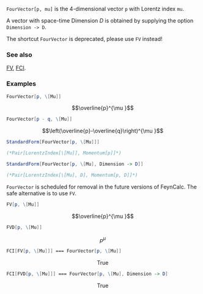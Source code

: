 `FourVector[p, mu]` is the $4$-dimensional vector `p` with Lorentz index `mu`.

A vector with space-time Dimension $D$ is obtained by supplying the option `Dimension -> D`.

The shortcut `FourVector` is deprecated, please use `FV` instead!

### See also

[FV](FV), [FCI](FCI).

### Examples

```mathematica
FourVector[p, \[Mu]]
```

$$\overline{p}^{\mu }$$

```mathematica
FourVector[p - q, \[Mu]]
```

$$\left(\overline{p}-\overline{q}\right)^{\mu }$$

```mathematica
StandardForm[FourVector[p, \[Mu]]]

(*Pair[LorentzIndex[\[Mu]], Momentum[p]]*)
```

```mathematica
StandardForm[FourVector[p, \[Mu], Dimension -> D]]

(*Pair[LorentzIndex[\[Mu], D], Momentum[p, D]]*)
```

`FourVector` is scheduled for removal in the future versions of FeynCalc. The safe alternative is to use `FV`.

```mathematica
FV[p, \[Mu]]
```

$$\overline{p}^{\mu }$$

```mathematica
FVD[p, \[Mu]]
```

$$p^{\mu }$$

```mathematica
FCI[FV[p, \[Mu]]] === FourVector[p, \[Mu]]
```

$$\text{True}$$

```mathematica
FCI[FVD[p, \[Mu]]] === FourVector[p, \[Mu], Dimension -> D]
```

$$\text{True}$$